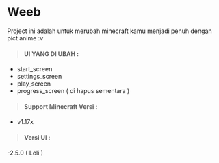 # Weeb
Project ini adalah untuk merubah minecraft kamu menjadi penuh dengan pict anime :v


>#### UI YANG DI UBAH :
- start_screen
- settings_screen
- play_screen
- progress_screen ( di hapus sementara )
 
>#### Support Minecraft Versi :
- v1.17x

>#### Versi UI :
-2.5.0 ( Loli )
